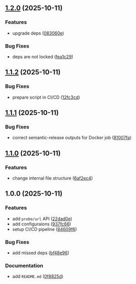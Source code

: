 ## [1.2.0](https://github.com/lembdev/media-converter-api/compare/v1.1.2...v1.2.0) (2025-10-11)

### Features

* upgrade deps ([083060e](https://github.com/lembdev/media-converter-api/commit/083060e875cd7568efe1e3effa60ae8a5974c25b))

### Bug Fixes

* deps are not locked ([fea1c29](https://github.com/lembdev/media-converter-api/commit/fea1c2978f3e158025764cfcf01a714ce7b9f25b))

## [1.1.2](https://github.com/lembdev/media-converter-api/compare/v1.1.1...v1.1.2) (2025-10-11)

### Bug Fixes

* prepare script in CI/CD ([12fc3cd](https://github.com/lembdev/media-converter-api/commit/12fc3cd0d6903aa543b3d4fd0c91fe37b8a17a84))

## [1.1.1](https://github.com/lembdev/media-converter-api/compare/v1.1.0...v1.1.1) (2025-10-11)

### Bug Fixes

* correct semantic-release outputs for Docker job ([81007fa](https://github.com/lembdev/media-converter-api/commit/81007fa3d28f5b8e0cdaa32deaca2f709d047486))

## [1.1.0](https://github.com/lembdev/media-converter-api/compare/v1.0.0...v1.1.0) (2025-10-11)

### Features

* change internal file structure ([6af2ec4](https://github.com/lembdev/media-converter-api/commit/6af2ec4e245f969a3e38428ccf65a467abc6abdd))

## 1.0.0 (2025-10-11)

### Features

* add `probe/url` API ([22dad0e](https://github.com/lembdev/media-converter-api/commit/22dad0e4d90fa8675521ff77a6ec7ad93c339616))
* add configuraions ([937fc66](https://github.com/lembdev/media-converter-api/commit/937fc6607dc3fd357297dbf815b4fc8378cd045b))
* setup CI/CD pipeline ([84609f6](https://github.com/lembdev/media-converter-api/commit/84609f687754154f69a0d16d380dbfa2e0e23167))

### Bug Fixes

* add missed deps ([bf48e96](https://github.com/lembdev/media-converter-api/commit/bf48e963c51abef98e9675f0b10733a87bd33fbe))

### Documentation

* add `README.md` ([0f8825d](https://github.com/lembdev/media-converter-api/commit/0f8825d46f927cb6ff58cf271adac8ad83cf7bf2))
